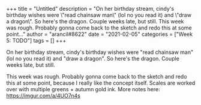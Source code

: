 +++
title = "Untitled"
description = "On her birthday stream, cindy's birthday wishes were \\"read chainsaw man\\" (lol no you read it) and \\"draw a dragon\\". So here's the dragon. Couple weeks late, but still.  This week was rough. Probably gonna come back to the sketch and redo this at some point..."
author = "arancil#8622"
date = "2021-02-05"
categories = ["Week 5: TODO"]
tags = []
+++

On her birthday stream, cindy's birthday wishes were "read chainsaw man" (lol no you read it) and "draw a dragon". So here's the dragon. Couple weeks late, but still.

This week was rough. Probably gonna come back to the sketch and redo this at some point, because I really like the concept itself. Scales are worked over with multiple greens + autumn gold ink. 
More notes here: https://imgur.com/a/4UO7n4s
